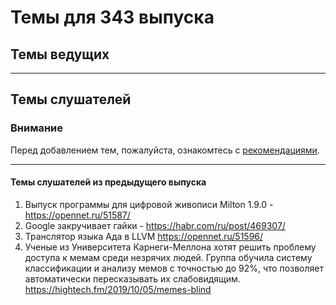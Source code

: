 # Темы для 343 выпуска
## Темы ведущих


---

## Темы слушателей
### Внимание
Перед добавлением тем, пожалуйста, ознакомтесь с [рекомендациями](Recommendations_for_the_proposed_topics.md).

---

#### Темы слушателей из предыдущего выпуска

1. Выпуск программы для цифровой живописи Milton 1.9.0 - https://opennet.ru/51587/
1. Google закручивает гайки - https://habr.com/ru/post/469307/
1. Транслятор языка Ада в LLVM https://opennet.ru/51596/
1. Ученые из Университета Карнеги-Меллона хотят решить проблему доступа к мемам среди незрячих людей. Группа обучила систему классификации и анализу мемов с точностью до 92%, что позволяет автоматически пересказывать их слабовидящим. https://hightech.fm/2019/10/05/memes-blind
